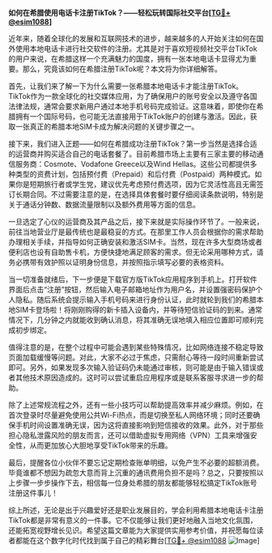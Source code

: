 **如何在希腊使用电话卡注册TikTok？——轻松玩转国际社交平台[[TG💪+ @esim1088](https://t.me/s/esim1088)]**

近年来，随着全球化的发展和互联网技术的进步，越来越多的人开始关注如何在国外使用本地电话卡进行社交软件的注册。尤其是对于喜欢短视频社交平台TikTok的用户来说，在希腊这样一个充满魅力的国度，拥有一张本地电话卡显得尤为重要。那么，究竟该如何在希腊注册TikTok呢？本文将为你详细解答。

首先，让我们来了解一下为什么需要一张希腊本地电话卡才能注册TikTok。TikTok作为一款全球化的社交媒体应用，为了确保用户的账号安全以及遵守各国法律法规，通常会要求新用户通过本地手机号码完成验证。这意味着，即使你在希腊拥有一个国际号码，也可能无法直接用于TikTok账户的创建与激活。因此，获取一张真正的希腊本地SIM卡成为解决问题的关键步骤之一。

接下来，我们进入正题——如何在希腊成功注册TikTok？第一步当然是选择合适的运营商并购买适合自己的电话套餐了。目前希腊市场上主要有三家主要的移动通信服务商：Cosmote、Vodafone Greece以及Wind Hellas。这些公司都提供多种类型的资费计划，包括预付费（Prepaid）和后付费（Postpaid）两种模式。如果你是短期旅行者或学生党，建议优先考虑预付费选项，因为它灵活性高且无需签订长期合同。不过需要注意的是，在选择具体套餐时要仔细阅读条款说明，特别是关于通话分钟数、数据流量限制以及额外费用等方面的信息。

一旦选定了心仪的运营商及其产品之后，接下来就是实际操作环节了。一般来说，前往当地营业厅是最传统也是最稳妥的方式。在那里工作人员会根据你的需求帮助办理相关手续，并指导如何正确安装和激活SIM卡。当然，现在许多大型商场或者便利店也设有自助售卡机，方便快捷地满足顾客的需求。但无论采用哪种方式，请务必携带有效护照以证明身份信息，并按照指示填写必要的表格资料。

当一切准备就绪后，下一步便是下载官方版TikTok应用程序到手机上。打开软件界面后点击“注册”按钮，然后输入电子邮箱地址作为用户名，并设置强密码保护个人隐私。随后系统会提示输入手机号码来进行身份认证，此时就轮到我们的希腊本地SIM卡登场啦！将刚刚购得的新卡插入设备内，并等待短信验证码的到来。通常情况下，几分钟之内就能收到确认消息，将其准确无误地填入相应位置即可顺利完成初步绑定。

值得注意的是，在整个过程中可能会遇到某些特殊情况，比如网络连接不稳定导致页面加载缓慢等问题。对此，大家不必过于焦虑，只需耐心等待一段时间重新尝试即可。另外，如果发现多次输入验证码仍未能通过审核，则可能是由于输入错误或者其他技术原因造成的。这时可以尝试重启应用程序或是联系客服寻求进一步的帮助。

除了上述常规流程之外，还有一些小技巧可以帮助提高效率并减少麻烦。例如，在首次登录时尽量避免使用公共Wi-Fi热点，而是切换至私人网络环境；同时还要确保手机时间设置准确无误，因为这将直接影响到短信接收的效果。此外，对于那些担心隐私泄露风险的朋友而言，还可以借助虚拟专用网络（VPN）工具来增强安全性，从而更加放心大胆地享受TikTok带来的乐趣。

最后，提醒各位小伙伴不要忘记定期检查账单明细，以免产生不必要的超额消费。毕竟谁都不想因为疏忽大意而背上沉重的通讯费用负担不是吗？总之，只要按照以上步骤一步步操作下去，相信每一位身处希腊的朋友都能够轻松搞定TikTok账号注册这件事儿！

综上所述，无论是出于兴趣爱好还是职业发展目的，学会利用希腊本地电话卡注册TikTok都是非常有意义的一件事。它不仅能够让我们更好地融入当地文化氛围，还能拓宽视野增长见识。希望这篇文章能为大家提供实用参考价值，并祝愿每位读者都能在这个数字化时代找到属于自己的精彩舞台[[TG💪+ @esim1088](https://t.me/s/esim1088) ![Image](https://i.postimg.cc/4NQfJmqS/Snipaste-2025-05-13-00-14-12.png)]